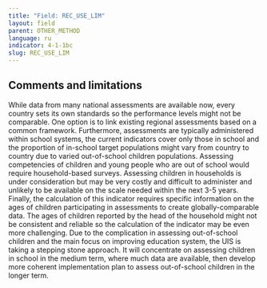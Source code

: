 ```yaml
---
title: "Field: REC_USE_LIM"
layout: field
parent: OTHER_METHOD
language: ru
indicator: 4-1-1bc
slug: REC_USE_LIM
---
```

## Comments and limitations

While data from many national assessments are available now, every country sets its own standards so the performance levels might not be comparable. One option is to link existing regional assessments based on a common framework. Furthermore, assessments are typically administered within school systems, the current indicators cover only those in school and the proportion of in-school target populations might vary from country to country due to varied out-of-school children populations. Assessing competencies of children and young people who are out of school would require household-based surveys. Assessing children in households is under consideration but may be very costly and difficult to administer and unlikely to be available on the scale needed within the next 3-5 years. Finally, the calculation of this indicator requires specific information on the ages of children participating in assessments to create globally-comparable data. The ages of children reported by the head of the household might not be consistent and reliable so the calculation of the indicator may be even more challenging. Due to the complication in assessing out-of-school children and the main focus on improving education system, the UIS is taking a stepping stone approach. It will concentrate on assessing children in school in the medium term, where much data are available, then develop more coherent implementation plan to assess out-of-school children in the longer term.